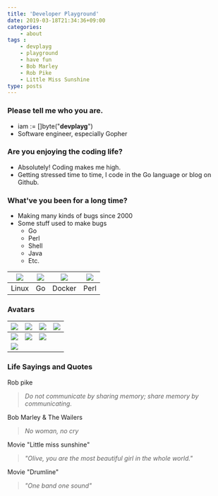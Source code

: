 ```yaml
---
title: 'Developer Playground'
date: 2019-03-18T21:34:36+09:00
categories:
    - about
tags : 
    - devplayg
    - playground
    - have fun
    - Bob Marley
    - Rob Pike
    - Little Miss Sunshine 
type: posts
---
```


### **Please tell me who you are.**

* iam := []byte("**devplayg**")
* Software engineer, especially Gopher

### **Are you enjoying the coding life?**

* Absolutely! Coding makes me high.
* Getting stressed time to time, I code in the Go language or blog on Github. 

### **What've you been for a long time?**

* Making many kinds of bugs since 2000
* Some stuff used to make bugs
    * Go
    * Perl
    * Shell
    * Java
    * Etc.

|<img src="/img/avatars/linux.png">|<img src="/img/avatars/gopher.png">|<img src="/img/avatars/docker.png">|<img src="/img/avatars/perl.png">|
|---|---|---|---|
|Linux|Go|Docker|Perl|

### Avatars

|<img src="/img/avatars/wondory_green.png">|<img src="/img/avatars/wondory_green_raggaeface.png">|<img src="/img/avatars/wondory_green_sunglasses.png">|<img src="/img/avatars/wondory_green_raggaehair.png">|
|---|---|---|---|
|<img src="/img/avatars/wondory_blue.png">|<img src="/img/avatars/wondory_blue_raggaeface.png">|<img src="/img/avatars/wondory_blue_sunglasses.png">||
|<img src="/img/avatars/wondory_olive.png">||||

### **Life Sayings and Quotes**

Rob pike

> *Do not communicate by sharing memory; share memory by communicating.*

Bob Marley & The Wailers

> *No woman, no cry*

Movie "Little miss sunshine"

> *"Olive, you are the most beautiful girl in the whole world."*

Movie "Drumline"

> *"One band one sound"*



 